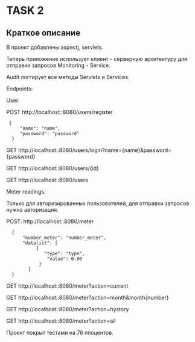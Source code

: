 # TASK 2

## Краткое описание
В проект добавлены aspectj, servlets.

Теперь приложение использует клиент - серверную архитектуру для отправки запросов Monitoring - Service.

Audit логгирует все методы Servlets и Services.

Endpoints:

User:

POST http://localhost::8080/users/register

     {
         "name": "name",
         "password": "password"
      }
      
GET  http://localhost::8080/users/login?name={name}&password={password}

GET  http://localhost::8080/users/{id}

GET http://localhost::8080/users

Meter readings:

Только для авторизированных пользователей, для отправки запросов нужна авторизация.

POST: http://localhost::8080/meter

      {    
          "number_meter": "number_meter",
          "datalist": [
               {
                  "type": "type",
                   "value": 0.00
                }
            ]
      }
      
GET   http://localhost::8080/meter?action=current

GET   http://localhost::8080/meter?action=month&month{number}

GET   http://localhost::8080/meter?action=hystory

GET   http://localhost::8080/meter?action=all

Проект покрыт тестами на 76 ппоцентов.
